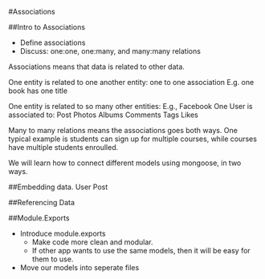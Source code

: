 #Associations

##Intro to Associations
* Define associations
* Discuss: one:one, one:many, and many:many relations

Associations means that data is related to other data.

One entity is related to one another entity: one to one association
E.g. one book has one title

One entity is related to so many other entities:
E.g., Facebook
One User is associated to:
Post
Photos
Albums
Comments
Tags
Likes

Many to many relations means the associations goes both ways.
One typical example is students can sign up for multiple courses, while courses have multiple students enroulled.

We will learn how to connect different models using mongoose, in two ways.

##Embedding data.
User
Post

##Referencing Data

##Module.Exports
* Introduce module.exports 
    * Make code more clean and modular.
    * If other app wants to use the same models, then it will be easy for them to use.
* Move our models into seperate files